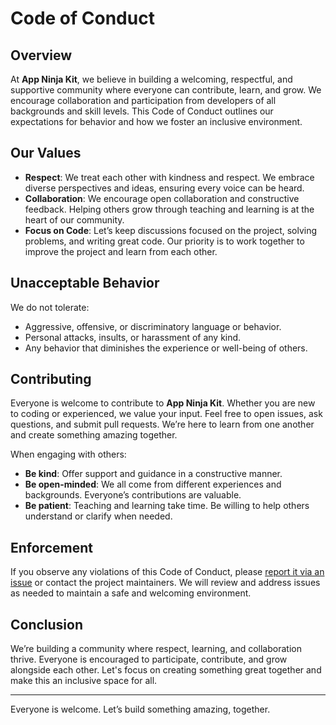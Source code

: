 # Code of Conduct

## Overview

At **App Ninja Kit**, we believe in building a welcoming, respectful, and supportive community where everyone can contribute, learn, and grow. We encourage collaboration and participation from developers of all backgrounds and skill levels. This Code of Conduct outlines our expectations for behavior and how we foster an inclusive environment.

## Our Values

- **Respect**: We treat each other with kindness and respect. We embrace diverse perspectives and ideas, ensuring every voice can be heard.
- **Collaboration**: We encourage open collaboration and constructive feedback. Helping others grow through teaching and learning is at the heart of our community.
- **Focus on Code**: Let’s keep discussions focused on the project, solving problems, and writing great code. Our priority is to work together to improve the project and learn from each other.

## Unacceptable Behavior

We do not tolerate:

- Aggressive, offensive, or discriminatory language or behavior.
- Personal attacks, insults, or harassment of any kind.
- Any behavior that diminishes the experience or well-being of others.

## Contributing

Everyone is welcome to contribute to **App Ninja Kit**. Whether you are new to coding or experienced, we value your input. Feel free to open issues, ask questions, and submit pull requests. We’re here to learn from one another and create something amazing together.

When engaging with others:

- **Be kind**: Offer support and guidance in a constructive manner.
- **Be open-minded**: We all come from different experiences and backgrounds. Everyone’s contributions are valuable.
- **Be patient**: Teaching and learning take time. Be willing to help others understand or clarify when needed.

## Enforcement

If you observe any violations of this Code of Conduct, please [report it via an issue](https://github.com/and-ca/app-ninja-kit/issues) or contact the project maintainers. We will review and address issues as needed to maintain a safe and welcoming environment.

## Conclusion

We’re building a community where respect, learning, and collaboration thrive. Everyone is encouraged to participate, contribute, and grow alongside each other. Let's focus on creating something great together and make this an inclusive space for all.

---

Everyone is welcome. Let’s build something amazing, together.
